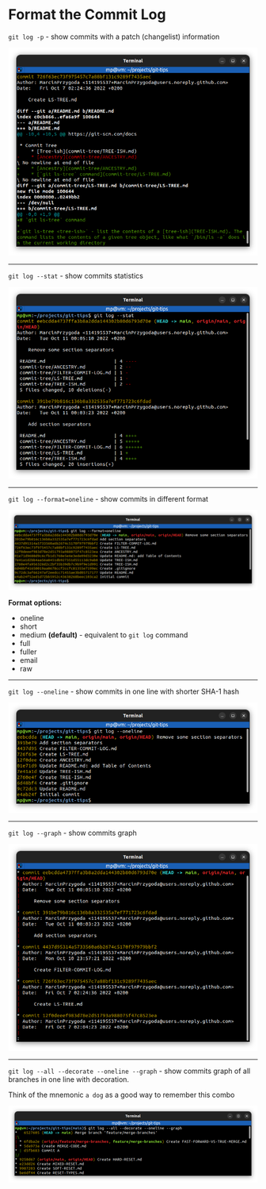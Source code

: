 # Format the Commit Log

`git log -p` - show commits with a patch (changelist) information

![](images/git-log-patch.png)

---
`git log --stat` - show commits statistics

![](images/git-log-stat.png)

---
`git log --format=oneline` - show commits in different format

![](images/git-log-format.png)

**Format options:**
* oneline
* short
* medium **(default)** - equivalent to `git log` command
* full
* fuller
* email
* raw

---
`git log --oneline` - show commits in one line with shorter SHA-1 hash

![](images/git-log-oneline.png)

---
`git log --graph` - show commits graph

![](images/git-log-graph.png)

---
`git log --all --decorate --oneline --graph` - show commits graph of all branches in one line with decoration.

Think of the mnemonic `a dog` as a good way to remember this combo

![](images/git-log-graph-oneline.png)